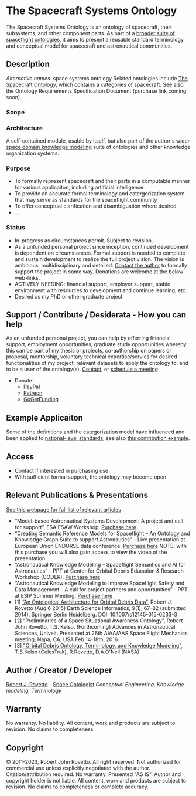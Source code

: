 # The Spacecraft Systems Ontology

The Spacecraft Systems Ontology is an ontology of spacecraft, their subsystems, and other component parts. As part of a [broader suite of spaceflight ontologies](https://purl.org/space-ontology), it aims to present a reusable standard terminology and conceptual model for spacecraft and astronautical communities. 

## Description
_Alternative names:_ space systems ontology
Related ontologies include [The Spacecraft Ontology](https://github.com/rrovetto/The-Spaceflight-Ontology), which contains a categories of spacecraft.
See also the Ontology Requirements Specification Document (purchase link coming soon).

### Scope

### Architecture
A self-contained module, usable by itself, but also part of the author's wider [space domain knowledge modeling](https://purl.org/space-ontology) suite of ontologies and other knowledge organization systems.

### Purpose
* To formally represent spacecraft and their parts in a computable manner for various applicaiton, including artificial intelligence
* To provide an accurate formal terminology and catergorization system that may serve as standards for the spaceflight community
* To offer conceptual clarification and disambiguation where desired
* ...  

### Status
* In-progress as circumstances permit. Subject to revision. 
* As a unfunded personal project since inception, continued development is dependent on circumstances. Formal support is needed to complete and sustain development to realize the full project vision. The vision is ambitious, multidisciplinary and detailed. [Contact the author](https://ontospace.wordpress.com/contact) to formally support the project in some way. Donations are welcome at the below web-links.  
* ACTIVELY NEEDING: financial support, employer support, stable environment with resources to development and continue learning, etc.
* Desired as my PhD or other graduate project

## Support / Contribute / Desiderata - How you can help 
As an unfunded personal project, you can help by offerring financial support, employment opportunities, graduate study opportunities whereby this can be part of my thesis or projects, co-authorship on papers or proposal, mentorship, voluntary technical expertise/servies for desired functionalities of my project, relevant datasets to apply the ontology to, and to be a user of the ontology(s). [Contact](https://ontospace.wordpress.com/contact), or [schedule a meeting](https://tinyurl.com/hm8wu2sa) 

* Donate: 
  * [PayPal](https://tinyurl.com/donateViaPayPalrr)
  * [Patreon](https://tinyurl.com/y9qegjsh)
  * [GoGetFunding](https://gogetfunding.com/?p=6893352)

## Example Applicaiton 
Some of the definitions and the categorization model have influenced and been applied to [national-level standards](https://arc.aiaa.org/doi/abs/10.2514/4.106286.001), see also [this contribution example]().

## Access
* Contact if interested in purchasing use 
* With sufficient formal support, the ontology may become open 

## Relevant Publications & Presentations
[See this webpage for full list of relevant articles](https://ontospace.wordpress.com/publications)

* “Model-based Astronautical Systems Development: A project and call for support”, ESA ESAW Workshop. [Purchase here](https://booking.setmore.com/scheduleappointment/f18db686-98bb-41dd-9097-35218b2a1091/services/eae520bb-5008-441c-96dd-cb174d595133)
* “Creating Semantic Reference Models for Spaceflight – An Ontology and Knowledge Graph Suite to support Astronautics” – Live presentation at European Union ENDORSE data conference. [Purchase here](http://my.setmore.com/bookingpage/f18db686-98bb-41dd-9097-35218b2a1091/services/s41cfc959779a72c201287571b26077e4f62d0d12) NOTE: with this purchase you will also gain access to view the video of the presentation.
* “Astronautical Knowledge Modeling – Spaceflight Semantics and AI for Astronautics” – PPT at Center for Orbital Debris Education & Research Workshop (CODER). [Purchase here](http://my.setmore.com/bookingpage/f18db686-98bb-41dd-9097-35218b2a1091/services/s0f2c9b6f69a6e57150104caf327458b37aecec26)
* “Astronautical Knowledge Modeling to Improve Spaceflight Safety and Data Management – A call for project partners and opportunities”
– PPT at ESIP Summer Meeting. [Purchase here](http://my.setmore.com/bookingpage/f18db686-98bb-41dd-9097-35218b2a1091/services/sc66695d2b51978d6c6990df37daa3c9967f2820a)
* [1] [“An Ontological Architecture for Orbital Debris Data”](http://link.springer.com/article/10.1007/s12145-015-0233-3), Robert J. Rovetto (Aug 6 2015) Earth Science Informatics, 9(1), 67-82 (submitted 2014). Springer Berlin Heidelberg. DOI: 10.1007/s12145-015-0233-3
* [2] “Preliminaries of a Space Situational Awareness Ontology”, Robert John Rovetto, T.S. Kelso. (Forthcoming) Advances in Astronautical Sciences, Univelt. Presented at 26th AIAA/AAS Space Flight Mechanics meeting, Napa, CA, USA Feb 14-18th, 2016.
* [3] ["Orbital Debris Ontology, Terminology, and Knowledge Modeling"](https://ntrs.nasa.gov/search.jsp?R=20200000988), T.S.Kelso (CelesTrak), R.Rovetto, D.A.O'Neil (NASA)


## Author / Creator / Developer
[Robert J. Rovetto](http://orcid.org/0000-0003-3835-7817) - [Space Ontologist](https://purl.org/space-ontology)
_Conceptual Engineering, Knowledge modeling, Terminology_

## Warranty 
No warranty. No liability. All content, work and products are subject to revision. No claims to completeness.  

## Copyright
© 2011-2023, Robert John Rovetto. All right reserved.
Not authorized for commercial use unless explicitly negotiated with the author. Citation/attribution required.
No warranty. Presented "AS IS". Author and copyright holder is not liable. All content, work and products are subject to revision. No claims to completeness or complete accuracy.
